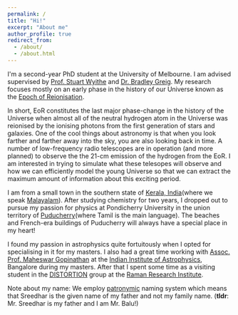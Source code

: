 ```yaml
---
permalink: /
title: "Hi!"
excerpt: "About me"
author_profile: true
redirect_from: 
  - /about/
  - /about.html
---
```


I'm a second-year PhD student at the University of Melbourne. I am advised  supervised by [Prof. Stuart Wyithe](https://blogs.unimelb.edu.au/stuart-wyithe/) and [Dr. Bradley Greig](https://findanexpert.unimelb.edu.au/profile/195326-bradley-greig). My research focuses mostly on an early phase in the history of our Universe known as the [Epoch of Reionisation](https://astro.physics.unimelb.edu.au/research/epoch-of-reionisation/).

In short, EoR constitutes the last major phase-change in the history of the Universe when almost all of the neutral hydrogen atom in the Universe was reionised by the ionising photons from the first generation of stars and galaxies. One of the cool things about astronomy is that when you look farther and farther away into the sky, you are also looking back in time. A number of low-frequency radio telescopes are in operation (and more planned) to observe the the 21-cm emission of the hydrogen from the EoR. I am interested in trying to simulate what these telesopes will observe and how we can efficiently model the young Universe so that we can extract the maximum amount of information about this exciting period.

I am from a small town in the southern state of [Kerala, India](https://www.keralatourism.org/kerala-at-a-glance/)(where we speak [Malayalam](https://en.wikipedia.org/wiki/Malayalam)). After studying chemistry for two years, I dropped out to pursue my passion for physics at Pondicherry University in the union territory of [Puducherry](https://www.py.gov.in/history)(where Tamil is the main language). The beaches and French-era buildings of Puducherry will always have a special place in my heart! 

I found my passion in astrophysics quite fortuitously when I opted for specialising in it for my masters. I also had a great time working with [Assoc. Prof. Maheswar Gopinathan](https://www.iiap.res.in/?q=user/541) at the [Indian Institute of Astrophysics](https://www.iiap.res.in/), Bangalore during my masters. After that I spent some time as a visiting student in the [DISTORTION](https://www.rri.res.in/DISTORTION/index.html) group at the [Raman Research Institute](https://www.rri.res.in/).

Note about my name: We employ [patronymic](https://en.wikipedia.org/wiki/Patronymic#South_Asia) naming system which means that Sreedhar is the given name of my father and not my family name. (**tldr**: Mr. Sreedhar is my father and I am Mr. Balu!)
